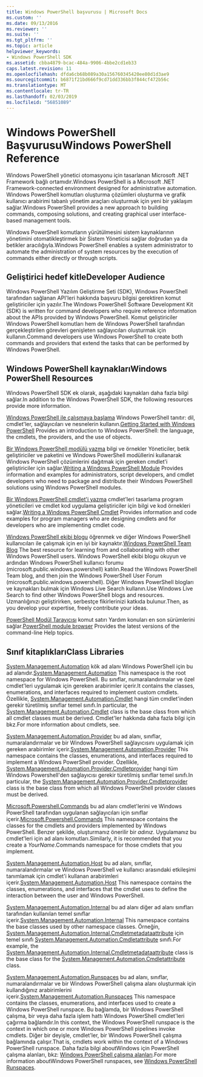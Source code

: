 ```yaml
---
title: Windows PowerShell başvurusu | Microsoft Docs
ms.custom: ''
ms.date: 09/13/2016
ms.reviewer: ''
ms.suite: ''
ms.tgt_pltfrm: ''
ms.topic: article
helpviewer_keywords:
- Windows PowerShell SDK
ms.assetid: cbba4879-bcac-484a-9906-4bbe2cd1eb33
caps.latest.revision: 11
ms.openlocfilehash: dfda6cb68b089a30a156760345420ee80d1d3ae9
ms.sourcegitcommit: b6871f21bd666f9cd71dd336bb3f844cf472b56c
ms.translationtype: MT
ms.contentlocale: tr-TR
ms.lasthandoff: 02/03/2019
ms.locfileid: "56851089"
---
```

# <a name="windows-powershell-reference"></a><span data-ttu-id="a9f4f-102">Windows PowerShell Başvurusu</span><span class="sxs-lookup"><span data-stu-id="a9f4f-102">Windows PowerShell Reference</span></span>

<span data-ttu-id="a9f4f-103">Windows PowerShell yönetici otomasyonu için tasarlanan Microsoft .NET Framework bağlı ortamıdır.</span><span class="sxs-lookup"><span data-stu-id="a9f4f-103">Windows PowerShell is a Microsoft .NET Framework-connected environment designed for administrative automation.</span></span> <span data-ttu-id="a9f4f-104">Windows PowerShell komutları oluşturma çözümleri oluşturma ve grafik kullanıcı arabirimi tabanlı yönetim araçları oluşturmak için yeni bir yaklaşım sağlar.</span><span class="sxs-lookup"><span data-stu-id="a9f4f-104">Windows PowerShell provides a new approach to building commands, composing solutions, and creating graphical user interface-based management tools.</span></span>

<span data-ttu-id="a9f4f-105">Windows PowerShell komutların yürütülmesini sistem kaynaklarının yönetimini otomatikleştirmek bir Sistem Yöneticisi sağlar doğrudan ya da betikler aracılığıyla.</span><span class="sxs-lookup"><span data-stu-id="a9f4f-105">Windows PowerShell enables a system administrator to automate the administration of system resources by the execution of commands either directly or through scripts.</span></span>

## <a name="developer-audience"></a><span data-ttu-id="a9f4f-106">Geliştirici hedef kitle</span><span class="sxs-lookup"><span data-stu-id="a9f4f-106">Developer Audience</span></span>

<span data-ttu-id="a9f4f-107">Windows PowerShell Yazılım Geliştirme Seti (SDK), Windows PowerShell tarafından sağlanan API'leri hakkında başvuru bilgisi gerektiren komut geliştiriciler için yazılır.</span><span class="sxs-lookup"><span data-stu-id="a9f4f-107">The Windows PowerShell Software Development Kit (SDK) is written for command developers who require reference information about the APIs provided by Windows PowerShell.</span></span> <span data-ttu-id="a9f4f-108">Komut geliştiriciler Windows PowerShell komutları hem de Windows PowerShell tarafından gerçekleştirilen görevleri genişleten sağlayıcıları oluşturmak için kullanın.</span><span class="sxs-lookup"><span data-stu-id="a9f4f-108">Command developers use Windows PowerShell to create both commands and providers that extend the tasks that can be performed by Windows PowerShell.</span></span>

## <a name="windows-powershell-resources"></a><span data-ttu-id="a9f4f-109">Windows PowerShell kaynakları</span><span class="sxs-lookup"><span data-stu-id="a9f4f-109">Windows PowerShell Resources</span></span>

<span data-ttu-id="a9f4f-110">Windows PowerShell SDK ek olarak, aşağıdaki kaynakları daha fazla bilgi sağlar.</span><span class="sxs-lookup"><span data-stu-id="a9f4f-110">In addition to the Windows PowerShell SDK, the following resources provide more information.</span></span>

<span data-ttu-id="a9f4f-111">[Windows PowerShell ile çalışmaya başlama](/powershell/scripting/getting-started/getting-started-with-windows-powershell) Windows PowerShell tanıtır: dil, cmdlet'ler, sağlayıcıları ve nesnelerin kullanın.</span><span class="sxs-lookup"><span data-stu-id="a9f4f-111">[Getting Started with Windows PowerShell](/powershell/scripting/getting-started/getting-started-with-windows-powershell) Provides an introduction to Windows PowerShell: the language, the cmdlets, the providers, and the use of objects.</span></span>

<span data-ttu-id="a9f4f-112">[Bir Windows PowerShell modülü yazma](./module/writing-a-windows-powershell-module.md) bilgi ve örnekler Yöneticiler, betik geliştiriciler ve paketini ve Windows PowerShell modüllerini kullanarak Windows PowerShell çözümlerini dağıtmak için gereken cmdlet'i geliştiriciler için sağlar.</span><span class="sxs-lookup"><span data-stu-id="a9f4f-112">[Writing a Windows PowerShell Module](./module/writing-a-windows-powershell-module.md) Provides information and examples for administrators, script developers, and cmdlet developers who need to package and distribute their Windows PowerShell solutions using Windows PowerShell modules.</span></span>

<span data-ttu-id="a9f4f-113">[Bir Windows PowerShell cmdlet'i yazma](./cmdlet/writing-a-windows-powershell-cmdlet.md) cmdlet'leri tasarlama program yöneticileri ve cmdlet kod uygulama geliştiriciler için bilgi ve kod örnekleri sağlar.</span><span class="sxs-lookup"><span data-stu-id="a9f4f-113">[Writing a Windows PowerShell Cmdlet](./cmdlet/writing-a-windows-powershell-cmdlet.md) Provides information and code examples for program managers who are designing cmdlets and for developers who are implementing cmdlet code.</span></span>

<span data-ttu-id="a9f4f-114">[Windows PowerShell ekibi blogu](https://blogs.msdn.microsoft.com/PowerShell/) öğrenmek ve diğer Windows PowerShell kullanıcıları ile çalışmak için en iyi bir kaynaktır.</span><span class="sxs-lookup"><span data-stu-id="a9f4f-114">[Windows PowerShell Team Blog](https://blogs.msdn.microsoft.com/PowerShell/) The best resource for learning from and collaborating with other Windows PowerShell users.</span></span> <span data-ttu-id="a9f4f-115">Windows PowerShell ekibi blogu okuyun ve ardından Windows PowerShell kullanıcı forumu (microsoft.public.windows.powershell) katılın.</span><span class="sxs-lookup"><span data-stu-id="a9f4f-115">Read the Windows PowerShell Team blog, and then join the Windows PowerShell User Forum (microsoft.public.windows.powershell).</span></span> <span data-ttu-id="a9f4f-116">Diğer Windows PowerShell blogları ve kaynakları bulmak için Windows Live Search kullanın.</span><span class="sxs-lookup"><span data-stu-id="a9f4f-116">Use Windows Live Search to find other Windows PowerShell blogs and resources.</span></span> <span data-ttu-id="a9f4f-117">Uzmanlığınızı geliştirirken, serbestçe fikirlerinizi katkıda bulunur.</span><span class="sxs-lookup"><span data-stu-id="a9f4f-117">Then, as you develop your expertise, freely contribute your ideas.</span></span>

<span data-ttu-id="a9f4f-118">[PowerShell Modül Tarayıcısı](/powershell/module/) komut satırı Yardım konuları en son sürümlerini sağlar.</span><span class="sxs-lookup"><span data-stu-id="a9f4f-118">[PowerShell module browser](/powershell/module/) Provides the latest versions of the command-line Help topics.</span></span>

## <a name="class-libraries"></a><span data-ttu-id="a9f4f-119">Sınıf kitaplıkları</span><span class="sxs-lookup"><span data-stu-id="a9f4f-119">Class Libraries</span></span>

<span data-ttu-id="a9f4f-120">[System.Management.Automation](/dotnet/api/System.Management.Automation) kök ad alanı Windows PowerShell için bu ad alanıdır.</span><span class="sxs-lookup"><span data-stu-id="a9f4f-120">[System.Management.Automation](/dotnet/api/System.Management.Automation) This namespace is the root namespace for Windows PowerShell.</span></span> <span data-ttu-id="a9f4f-121">Bu sınıflar, numaralandırmalar ve özel cmdlet'leri uygulamak için gereken arabirimler içerir.</span><span class="sxs-lookup"><span data-stu-id="a9f4f-121">It contains the classes, enumerations, and interfaces required to implement custom cmdlets.</span></span> <span data-ttu-id="a9f4f-122">Özellikle, [System.Management.Automation.Cmdlet](/dotnet/api/System.Management.Automation.Cmdlet) hangi tüm cmdlet'inden gerekir türetilmiş sınıflar temel sınıfı.</span><span class="sxs-lookup"><span data-stu-id="a9f4f-122">In particular, the [System.Management.Automation.Cmdlet](/dotnet/api/System.Management.Automation.Cmdlet) class is the base class from which all cmdlet classes must be derived.</span></span> <span data-ttu-id="a9f4f-123">Cmdlet'ler hakkında daha fazla bilgi için bkz.</span><span class="sxs-lookup"><span data-stu-id="a9f4f-123">For more information about cmdlets, see.</span></span>

<span data-ttu-id="a9f4f-124">[System.Management.Automation.Provider](/dotnet/api/System.Management.Automation.Provider) bu ad alanı, sınıflar, numaralandırmalar ve bir Windows PowerShell sağlayıcısını uygulamak için gereken arabirimler içerir.</span><span class="sxs-lookup"><span data-stu-id="a9f4f-124">[System.Management.Automation.Provider](/dotnet/api/System.Management.Automation.Provider) This namespace contains the classes, enumerations, and interfaces required to implement a Windows PowerShell provider.</span></span> <span data-ttu-id="a9f4f-125">Özellikle, [System.Management.Automation.Provider.Cmdletprovider](/dotnet/api/System.Management.Automation.Provider.CmdletProvider) hangi tüm Windows Powershell'den sağlayıcısı gerekir türetilmiş sınıflar temel sınıfı.</span><span class="sxs-lookup"><span data-stu-id="a9f4f-125">In particular, the [System.Management.Automation.Provider.Cmdletprovider](/dotnet/api/System.Management.Automation.Provider.CmdletProvider) class is the base class from which all Windows PowerShell provider classes must be derived.</span></span>

<span data-ttu-id="a9f4f-126">[Microsoft.Powershell.Commands](/dotnet/api/Microsoft.PowerShell.Commands) bu ad alanı cmdlet'lerini ve Windows PowerShell tarafından uygulanan sağlayıcıları için sınıflar içerir.</span><span class="sxs-lookup"><span data-stu-id="a9f4f-126">[Microsoft.Powershell.Commands](/dotnet/api/Microsoft.PowerShell.Commands) This namespace contains the classes for the cmdlets and providers implemented by Windows PowerShell.</span></span> <span data-ttu-id="a9f4f-127">Benzer şekilde, oluşturmanız önerilir bir *adınız*. Uygulamanız bu cmdlet'leri için ad alanı komutları.</span><span class="sxs-lookup"><span data-stu-id="a9f4f-127">Similarly, it is recommended that you create a *YourName*.Commands namespace for those cmdlets that you implement.</span></span>

<span data-ttu-id="a9f4f-128">[System.Management.Automation.Host](/dotnet/api/System.Management.Automation.Host) bu ad alanı, sınıflar, numaralandırmalar ve Windows PowerShell ve kullanıcı arasındaki etkileşimi tanımlamak için cmdlet'i kullanan arabirimleri içerir.</span><span class="sxs-lookup"><span data-stu-id="a9f4f-128">[System.Management.Automation.Host](/dotnet/api/System.Management.Automation.Host) This namespace contains the classes, enumerations, and interfaces that the cmdlet uses to define the interaction between the user and Windows PowerShell.</span></span>

<span data-ttu-id="a9f4f-129">[System.Management.Automation.Internal](/dotnet/api/System.Management.Automation.Internal) bu ad alanı diğer ad alanı sınıfları tarafından kullanılan temel sınıflar içerir.</span><span class="sxs-lookup"><span data-stu-id="a9f4f-129">[System.Management.Automation.Internal](/dotnet/api/System.Management.Automation.Internal) This namespace contains the base classes used by other namespace classes.</span></span> <span data-ttu-id="a9f4f-130">Örneğin, [System.Management.Automation.Internal.Cmdletmetadataattribute](/dotnet/api/System.Management.Automation.Internal.CmdletMetadataAttribute) için temel sınıfı [System.Management.Automation.Cmdletattribute](/dotnet/api/System.Management.Automation.CmdletAttribute) sınıfı.</span><span class="sxs-lookup"><span data-stu-id="a9f4f-130">For example, the [System.Management.Automation.Internal.Cmdletmetadataattribute](/dotnet/api/System.Management.Automation.Internal.CmdletMetadataAttribute) class is the base class for the [System.Management.Automation.Cmdletattribute](/dotnet/api/System.Management.Automation.CmdletAttribute) class.</span></span>

<span data-ttu-id="a9f4f-131">[System.Management.Automation.Runspaces](/dotnet/api/System.Management.Automation.Runspaces) bu ad alanı, sınıflar, numaralandırmalar ve bir Windows PowerShell çalışma alanı oluşturmak için kullandığınız arabirimlerini içerir.</span><span class="sxs-lookup"><span data-stu-id="a9f4f-131">[System.Management.Automation.Runspaces](/dotnet/api/System.Management.Automation.Runspaces) This namespace contains the classes, enumerations, and interfaces used to create a Windows PowerShell runspace.</span></span> <span data-ttu-id="a9f4f-132">Bu bağlamda, bir Windows PowerShell çalışma, bir veya daha fazla işlem hattı Windows PowerShell cmdlet'leri çağırma bağlamdır.</span><span class="sxs-lookup"><span data-stu-id="a9f4f-132">In this context, the Windows PowerShell runspace is the context in which one or more Windows PowerShell pipelines invoke cmdlets.</span></span> <span data-ttu-id="a9f4f-133">Diğer bir deyişle, cmdlet'ler, bir Windows PowerShell çalışma bağlamında çalışır.</span><span class="sxs-lookup"><span data-stu-id="a9f4f-133">That is, cmdlets work within the context of a Windows PowerShell runspace.</span></span> <span data-ttu-id="a9f4f-134">Daha fazla bilgi aboutWindows için PowerShell çalışma alanları, bkz: [Windows PowerShell çalışma alanları](http://msdn.microsoft.com/en-us/a1582cfe-f06d-4aff-adc6-71f49a860ce9).</span><span class="sxs-lookup"><span data-stu-id="a9f4f-134">For more information aboutWindows PowerShell runspaces, see [Windows PowerShell Runspaces](http://msdn.microsoft.com/en-us/a1582cfe-f06d-4aff-adc6-71f49a860ce9).</span></span>
